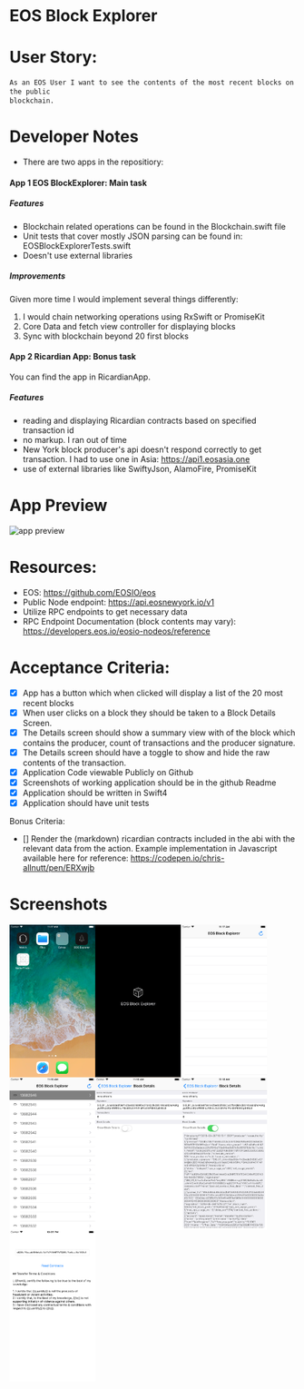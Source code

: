 # EOS Block Explorer

User Story:
========
```
As an EOS User I want to see the contents of the most recent blocks on the public
blockchain.

```

Developer Notes
=========
- There are two apps in the repositiory:
#### App 1 EOS BlockExplorer: Main task
 ##### Features
- Blockchain related operations can be found in the Blockchain.swift file 
- Unit tests that cover mostly JSON parsing can be found in: EOSBlockExplorerTests.swift
- Doesn't use external libraries
 ##### Improvements
 Given more time I would implement several things differently:
1. I would chain networking operations using RxSwift or PromiseKit
2. Core Data and fetch view controller for displaying blocks 
3. Sync with blockchain beyond 20 first blocks

#### App 2 Ricardian App: Bonus task
You can find the app in RicardianApp. 
 ##### Features
- reading and displaying Ricardian contracts based on specified transaction id
- no markup. I ran out of time
- New York block producer's api doesn't respond correctly to get transaction. I had to use one in Asia: https://api1.eosasia.one
- use of external libraries like SwiftyJson, AlamoFire, PromiseKit



App Preview
========
![app preview](https://thumbs.gfycat.com/BewitchedBlackandwhiteIbadanmalimbe-size_restricted.gif "App Preview")



Resources:
========
-  EOS: https://github.com/EOSIO/eos
-  Public Node endpoint: https://api.eosnewyork.io/v1
-  Utilize RPC endpoints to get necessary data
-  RPC Endpoint Documentation (block contents may vary): https://developers.eos.io/eosio-nodeos/reference

Acceptance Criteria:
========
- [x] App has a button which when clicked will display a list of the 20 most recent blocks
- [x] When user clicks on a block they should be taken to a Block Details Screen.
- [x] The Details screen should show a summary view with of the block which contains the
producer, count of transactions and the producer signature.
- [x] The Details screen should have a toggle to show and hide the raw contents of the
transaction.
- [x] Application Code viewable Publicly on Github
- [x] Screenshots of working application should be in the github Readme
- [x] Application should be written in Swift4
- [x] Application should have unit tests

Bonus Criteria:
- [] Render the (markdown) ricardian contracts included in the abi with the relevant data
from the action. Example implementation in Javascript available here for reference:
https://codepen.io/chris-allnutt/pen/ERXwjb


Screenshots
========
<p align="center">
<img src="Screenshots/sim1.png" width="30%" align="left" />
<img src="Screenshots/sim2.png" width="30%" align="left" />
<img src="Screenshots/sim3.png" width="30%" align="left" />
<img src="Screenshots/sim4.png" width="30%" align="left" />
<img src="Screenshots/sim5.png" width="30%" align="left" />
<img src="Screenshots/sim6.png" width="30%" align="left" />
<img src="Screenshots/sim7.png" width="30%" align="left" />
</p>



